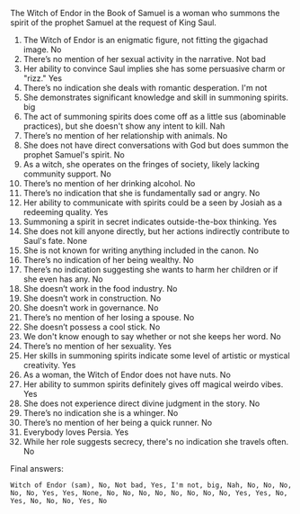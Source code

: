 The Witch of Endor in the Book of Samuel is a woman who summons the spirit of the prophet Samuel at the request of King Saul.

1. The Witch of Endor is an enigmatic figure, not fitting the gigachad image. No
2. There’s no mention of her sexual activity in the narrative. Not bad
3. Her ability to convince Saul implies she has some persuasive charm or "rizz." Yes
4. There’s no indication she deals with romantic desperation. I'm not
5. She demonstrates significant knowledge and skill in summoning spirits. big
6. The act of summoning spirits does come off as a little sus (abominable practices), but she doesn't show any intent to kill. Nah
7. There’s no mention of her relationship with animals. No
8. She does not have direct conversations with God but does summon the prophet Samuel's spirit. No
9. As a witch, she operates on the fringes of society, likely lacking community support. No
10. There’s no mention of her drinking alcohol. No
11. There’s no indication that she is fundamentally sad or angry. No
12. Her ability to communicate with spirits could be a seen by Josiah as a redeeming quality. Yes
13. Summoning a spirit in secret indicates outside-the-box thinking. Yes
14. She does not kill anyone directly, but her actions indirectly contribute to Saul's fate. None
15. She is not known for writing anything included in the canon. No
16. There’s no indication of her being wealthy. No
17. There’s no indication suggesting she wants to harm her children or if she even has any. No
18. She doesn’t work in the food industry. No
19. She doesn’t work in construction. No
20. She doesn’t work in governance. No
21. There’s no mention of her losing a spouse. No
22. She doesn’t possess a cool stick. No
23. We don't know enough to say whether or not she keeps her word. No
24. There’s no mention of her sexuality. Yes
25. Her skills in summoning spirits indicate some level of artistic or mystical creativity. Yes
26. As a woman, the Witch of Endor does not have nuts. No
27. Her ability to summon spirits definitely gives off magical weirdo vibes. Yes
28. She does not experience direct divine judgment in the story. No
29. There’s no indication she is a whinger. No
30. There’s no mention of her being a quick runner. No
31. Everybody loves Persia. Yes
32. While her role suggests secrecy, there's no indication she travels often. No

Final answers:

```Witch of Endor (sam), No, Not bad, Yes, I'm not, big, Nah, No, No, No, No, No, Yes, Yes, None, No, No, No, No, No, No, No, No, Yes, Yes, No, Yes, No, No, No, Yes, No```